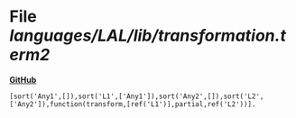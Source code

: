 # File _languages/LAL/lib/transformation.term2_
**[GitHub](https://github.com/softlang/yas/blob/master/languages/LAL/lib/transformation.term2)**
```
[sort('Any1',[]),sort('L1',['Any1']),sort('Any2',[]),sort('L2',['Any2']),function(transform,[ref('L1')],partial,ref('L2'))].
```
